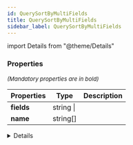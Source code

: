 ```yaml
---
id: QuerySortByMultiFields
title: QuerySortByMultiFields
sidebar_label: QuerySortByMultiFields
---
```


import Details from "@theme/Details"




### Properties

<font size="2"><i>(Mandatory properties are in bold)</i></font>

| Properties | Type | Description |
| --------- | ---- | ----------- |
| **fields** | string \|  |  |
| **name** | string[] |  |


<Details summary={<summary><b>Additional properties for advanced use cases</b></summary>}><div>

| Properties | Type | Description |
| --------- | ---- | ----------- |
| comparator | string |  |
| dir | [QuerySortDir](/framework-api/types/QuerySortDir.md) |  |
| id | string |  |


</div></Details>